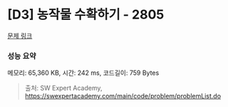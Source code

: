 # [D3] 농작물 수확하기 - 2805 

[문제 링크](https://swexpertacademy.com/main/code/problem/problemDetail.do?contestProbId=AV7GLXqKAWYDFAXB) 

### 성능 요약

메모리: 65,360 KB, 시간: 242 ms, 코드길이: 759 Bytes



> 출처: SW Expert Academy, https://swexpertacademy.com/main/code/problem/problemList.do